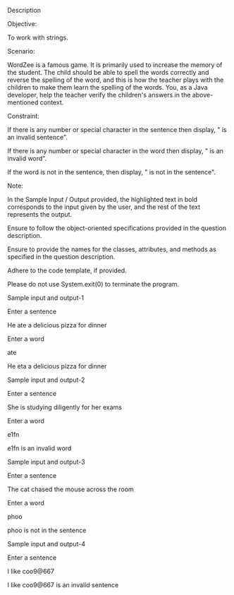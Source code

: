 Description

Objective:

To work with strings.

Scenario:

WordZee is a famous game. It is primarily used to increase the memory of the student. The child should be able to spell the words correctly and reverse the spelling of the word, and this is how the teacher plays with the children to make them learn the spelling of the words. You, as a Java developer, help the teacher verify the children's answers in the above-mentioned context. 

Constraint: 

If there is any number or special character in the sentence then display, "<sentence> is an invalid sentence". 

If there is any number or special character in the word then display, "<word> is an invalid word". 

If the word is not in the sentence, then display, "<word> is not in the sentence". 

Note:  

In the Sample Input / Output provided, the highlighted text in bold corresponds to the input given by the user, and the rest of the text represents the output.   

Ensure to follow the object-oriented specifications provided in the question description.  

Ensure to provide the names for the classes, attributes, and methods as specified in the question description.  

Adhere to the code template, if provided. 

Please do not use System.exit(0) to terminate the program.


 

Sample input and output-1 

Enter a sentence 

He ate a delicious pizza for dinner 

Enter a word 

ate 

He eta a delicious pizza for dinner 

  

Sample input and output-2 

Enter a sentence 

She is studying diligently for her exams 

Enter a word 

e1fn 

e1fn is an invalid word 

  

Sample input and output-3 

Enter a sentence 

The cat chased the mouse across the room 

Enter a word 

phoo 

phoo is not in the sentence 

  

Sample input and output-4 

Enter a sentence 

I like coo9@667 

I like coo9@667 is an invalid sentence 